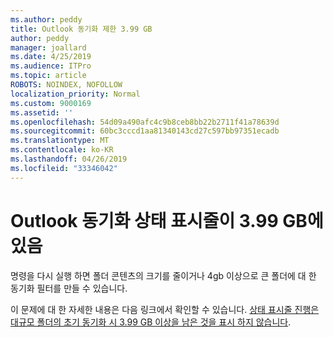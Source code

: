 ```yaml
---
ms.author: peddy
title: Outlook 동기화 제한 3.99 GB
author: peddy
manager: joallard
ms.date: 4/25/2019
ms.audience: ITPro
ms.topic: article
ROBOTS: NOINDEX, NOFOLLOW
localization_priority: Normal
ms.custom: 9000169
ms.assetid: ''
ms.openlocfilehash: 54d09a490afc4c9b8ceb8bb22b2711f41a78639d
ms.sourcegitcommit: 60bc3cccd1aa81340143cd27c597bb97351ecadb
ms.translationtype: MT
ms.contentlocale: ko-KR
ms.lasthandoff: 04/26/2019
ms.locfileid: "33346042"
---
```

# <a name="outlook-sync-status-bar-remains-at-399-gb"></a>Outlook 동기화 상태 표시줄이 3.99 GB에 있음
명령을 다시 실행 하면 폴더 콘텐츠의 크기를 줄이거나 4gb 이상으로 큰 폴더에 대 한 동기화 필터를 만들 수 있습니다.

이 문제에 대 한 자세한 내용은 다음 링크에서 확인할 수 있습니다. [상태 표시줄 진행은 대규모 폴더의 초기 동기화 시 3.99 GB 이상을 남은 것을 표시 하지 않습니다](https://support.microsoft.com/en-us/help/2738323/status-bar-progress-never-shows-more-than-3-99-gb-remaining-on-initial).